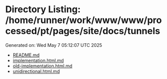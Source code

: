 # Directory Listing: /home/runner/work/www/www/processed/pt/pages/site/docs/tunnels
Generated on: Wed May  7 05:12:07 UTC 2025

- [README.md](README.md)
- [implementation.html.md](implementation.html.md)
- [old-implementation.html.md](old-implementation.html.md)
- [unidirectional.html.md](unidirectional.html.md)
